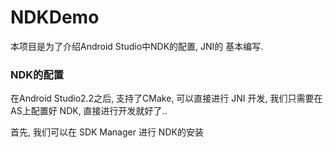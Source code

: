 # NDKDemo
本项目是为了介绍Android Studio中NDK的配置, JNI的 基本编写.

### NDK的配置
在Android Studio2.2之后, 支持了CMake, 可以直接进行 JNI 开发, 我们只需要在AS上配置好 NDK, 直接进行开发就好了..

首先, 我们可以在 SDK Manager 进行 NDK的安装 

